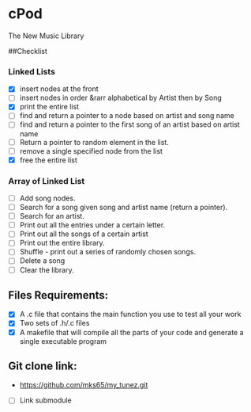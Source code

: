 # cPod
The New Music Library

##Checklist

### Linked Lists
- [x] insert nodes at the front
- [ ] insert nodes in order &rarr alphabetical by Artist then by Song
- [x] print the entire list
- [ ] find and return a pointer to a node based on artist and song name
- [ ] find and return a pointer to the first song of an artist based on artist name
- [ ] Return a pointer to random element in the list.
- [ ] remove a single specified node from the list
- [x] free the entire list
### Array of Linked List
- [ ] Add song nodes.
- [ ] Search for a song given song and artist name (return a pointer).
- [ ] Search for an artist.
- [ ] Print out all the entries under a certain letter.
- [ ] Print out all the songs of a certain artist
- [ ] Print out the entire library.
- [ ] Shuffle - print out a series of randomly chosen songs.
- [ ] Delete a song
- [ ] Clear the library.

## Files Requirements:
- [x] A .c file that contains the main function you use to test all your work
- [x] Two sets of .h/.c files
- [x] A makefile that will compile all the parts of your code and generate a single executable program

## Git clone link:
- https://github.com/mks65/my_tunez.git
- [ ] Link submodule

